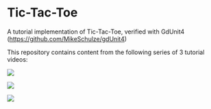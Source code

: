 # Tic-Tac-Toe
A tutorial implementation of Tic-Tac-Toe, verified with GdUnit4 (https://github.com/MikeSchulze/gdUnit4)

This repository contains content from the following series of 3 tutorial videos:

[![](https://markdown-videos.deta.dev/youtube/MW89LbaBLlw)](https://youtu.be/MW89LbaBLlw)

[![](https://markdown-videos.deta.dev/youtube/zlYAwy5rABw)](https://youtu.be/zlYAwy5rABw)

[![](https://markdown-videos.deta.dev/youtube/KzdaDfWN_g8)](https://youtu.be/KzdaDfWN_g8)
